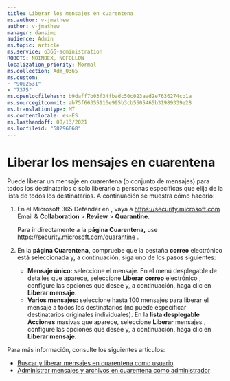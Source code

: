 ```yaml
---
title: Liberar los mensajes en cuarentena
ms.author: v-jmathew
author: v-jmathew
manager: dansimp
audience: Admin
ms.topic: article
ms.service: o365-administration
ROBOTS: NOINDEX, NOFOLLOW
localization_priority: Normal
ms.collection: Adm_O365
ms.custom:
- "9002531"
- "7375"
ms.openlocfilehash: b9daff7b03f34fbadc50c023aad2e7636274cb1a
ms.sourcegitcommit: ab75f66355116e995b3cb5505465b31989339e28
ms.translationtype: MT
ms.contentlocale: es-ES
ms.lasthandoff: 08/13/2021
ms.locfileid: "58296068"
---
```

# <a name="release-quarantined-messages"></a>Liberar los mensajes en cuarentena

Puede liberar un mensaje en cuarentena (o conjunto de mensajes) para todos los destinatarios o solo liberarlo a personas específicas que elija de la lista de todos los destinatarios. A continuación se muestra cómo hacerlo:

1. En el Microsoft 365 Defender en , vaya a <https://security.microsoft.com> Email & **Collaboration** \> **Review** \> **Quarantine**.

   Para ir directamente a la **página Cuarentena,** use <https://security.microsoft.com/quarantine> .

2. En la **página Cuarentena,** compruebe que la pestaña **correo** electrónico está seleccionada y, a continuación, siga uno de los pasos siguientes:
   - **Mensaje único:** seleccione el mensaje. En el menú desplegable de detalles que aparece, seleccione **Liberar correo** electrónico , configure las opciones que desee y, a continuación, haga clic en **Liberar mensaje**.
   - **Varios mensajes:** seleccione hasta 100 mensajes para liberar el mensaje a todos los destinatarios (no puede especificar destinatarios originales individuales). En la **lista desplegable Acciones** masivas que aparece, seleccione **Liberar** mensajes , configure las opciones que desee y, a continuación, haga clic en **Liberar mensaje**.

Para más información, consulte los siguientes artículos:

- [Buscar y liberar mensajes en cuarentena como usuario](https://docs.microsoft.com/microsoft-365/security/office-365-security/find-and-release-quarantined-messages-as-a-user)
- [Administrar mensajes y archivos en cuarentena como administrador](https://docs.microsoft.com/microsoft-365/security/office-365-security/manage-quarantined-messages-and-files)
